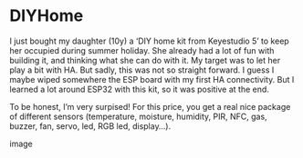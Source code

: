 # DIYHome

I just bought my daughter (10y) a ‘DIY home kit from Keyestudio 5’ to keep her occupied during summer holiday. She already had a lot of fun with building it, and thinking what she can do with it. My target was to let her play a bit with HA. But sadly, this was not so straight forward. I guess I maybe wiped somewhere the ESP board with my first HA connectivity. But I learned a lot around ESP32 with this kit, so it was positive at the end.

To be honest, I’m very surpised! For this price, you get a real nice package of different sensors (temperature, moisture, humidity, PIR, NFC, gas, buzzer, fan, servo, led, RGB led, display…).

image
